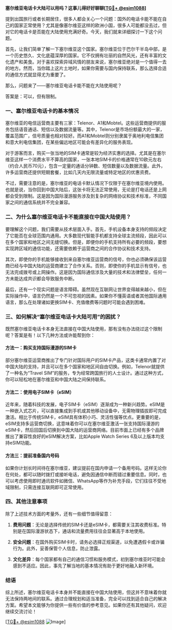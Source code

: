 **塞尔维亚电话卡大陆可以用吗？这事儿得好好聊聊[[TG💪+ @esim1088](https://t.me/s/esim1088)]**

提到出国旅行或者长期居住，很多人都会关心一个问题：国外的电话卡能不能在自己的国家正常使用？尤其是像塞尔维亚这样的欧洲小国，很多人可能都没去过，但对它的电话卡是否能在大陆使用充满好奇。今天，我们就来详细探讨一下这个问题。

首先，让我们简单了解一下塞尔维亚这个国家。塞尔维亚位于巴尔干半岛中部，是一个历史悠久、文化底蕴深厚的国家。它不仅拥有壮丽的自然风光，还有丰富的文化遗产和美食。对于喜欢探索异域风情的朋友来说，塞尔维亚绝对是一个值得一去的地方。然而，当你踏上这片土地时，如果你需要与国内保持联系，那么选择合适的通信方式就显得尤为重要了。

那么，问题来了——塞尔维亚电话卡能不能在大陆使用呢？

答案是：可以，但有限制。

### 一、塞尔维亚电话卡的基本情况

塞尔维亚的电信运营商主要有三家：Telenor、A1和Mobtel。这些运营商提供的服务包括语音通话、短信以及数据流量等。其中，Telenor是市场份额最大的一家，覆盖范围广，信号质量也相对较好。而A1和Mobtel则分别隶属于奥地利电信集团和意大利电信集团，在某些偏远地区可能会有差异化的服务表现。

对于游客而言，购买一张当地的SIM卡通常是较为经济实惠的选择。尤其是在塞尔维亚这样一个消费水平不算高的国家，一张本地SIM卡的价格通常在10欧元左右（约合人民币70元），包含一定量的通话分钟数、短信数量以及数据流量。此外，许多运营商还提供短期套餐，比如几天内无限流量或特定地区的优惠资费。

不过，需要注意的是，塞尔维亚的电话卡默认情况下仅限于在塞尔维亚境内使用。也就是说，当你回到中国大陆后，这张卡将无法正常使用，无论是打电话还是上网都会受到限制。这是因为国际漫游服务涉及到复杂的网络协议和技术标准，不同国家之间的通信系统并不完全兼容。

### 二、为什么塞尔维亚电话卡不能直接在中国大陆使用？

要理解这个问题，我们需要从技术层面入手。首先，手机设备本身支持的频段决定了它能否在全球范围内通用。大多数现代智能手机都支持全球主流频段，因此可以在多个国家和地区之间无缝切换。但是，即便你的手机支持所有必要的频段，要想实现跨区域的通信功能，还需要依赖于运营商之间的合作协议和技术支持。

其次，即使你的手机能够接收到来自塞尔维亚运营商的信号，你也必须确保该运营商已经与中国大陆的运营商建立了合作关系。否则，即使你的手机显示有信号，也无法完成拨号或上网操作。这是因为国际通信涉及大量的技术和法律壁垒，任何一方未能达成共识都会导致服务中断。

最后，还有一个现实问题是语言障碍。虽然现在互联网让世界变得越来越小，但在实际操作中，语言仍然是一个不可忽视的因素。如果你不懂英语或者其他国际通用语言，那么在处理诸如更换SIM卡、充值缴费等问题时可能会遇到困难。

### 三、如何解决“塞尔维亚电话卡大陆可用”的困扰？

既然塞尔维亚电话卡本身无法直接在中国大陆使用，那有没有办法绕过这个限制呢？答案是有！以下几种方法或许能帮到你：

#### 方法一：购买支持国际漫游的SIM卡

部分塞尔维亚运营商推出了专门针对国际用户的SIM卡产品，这类卡通常内置了对中国大陆的支持，并且可以在多个国家和地区间自由切换。例如，Telenor就提供了一种名为“Travel SIM”的服务，专为经常跨国旅行的人士设计。通过这种方式，你可以轻松地在塞尔维亚和中国大陆之间保持联系。

#### 方法二：使用电子SIM卡（eSIM）

近年来，随着科技的发展，电子SIM卡（eSIM）逐渐成为一种新兴趋势。eSIM是一种嵌入式芯片，可以直接集成到手机或其他移动设备中，无需物理插拔即可完成激活。相比于传统SIM卡，eSIM具有体积小巧、灵活性强等优点。更重要的是，eSIM支持多运营商切换，这意味着你可以在塞尔维亚激活一张支持国际漫游的eSIM卡，然后回国后切换到中国大陆的运营商网络。目前市面上已经有多个品牌推出了兼容性良好的eSIM解决方案，比如Apple Watch Series 6及以上版本均支持eSIM功能。

#### 方法三：提前准备国内号码

如果你计划长时间待在塞尔维亚，建议提前在国内申请一个备用号码。这样无论你在何处，都可以随时拨打或接听电话，避免因通信中断而错过重要信息。同时，也可以考虑使用即时通讯软件如微信、WhatsApp等作为补充手段，它们往往不受地域限制，只需连接互联网即可正常使用。

### 四、其他注意事项

除了上述技术方面的考量外，还有一些细节值得留意：

1. **费用问题**：无论是选择传统的SIM卡还是eSIM卡，都需要关注其收费标准。特别是在国际漫游状态下，通话和流量费用往往会显著高于本地使用。
   
2. **安全问题**：在国外购买SIM卡时，请务必选择正规渠道，以免遭遇假卡或诈骗行为。此外，妥善保管个人信息，防止泄露。

3. **文化差异**：每个国家都有自己的通信习惯和服务模式，初到塞尔维亚时可能会感到不适应。因此，事先了解当地的基本情况有助于更好地融入新环境。

### 结语

综上所述，塞尔维亚电话卡本身并不能直接在中国大陆使用，但这并不意味着你就无法保持两地间的联系。通过合理规划和适当准备，完全可以找到适合自己的解决方案。希望本文能够为你提供一些有价值的参考意见。如果你还有其他疑问，欢迎继续交流讨论！

[[TG💪+ @esim1088](https://t.me/s/esim1088) ![Image](https://i.postimg.cc/4NQfJmqS/Snipaste-2025-05-13-00-14-12.png)]